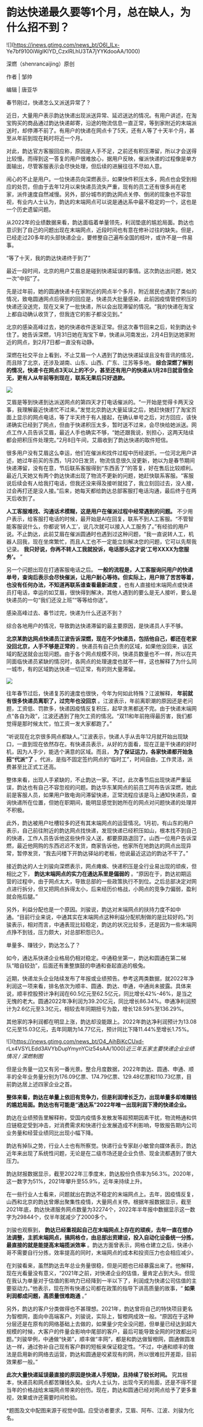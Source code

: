 # 韵达快递最久要等1个月，总在缺人，为什么招不到？

![](https://inews.gtimg.com/news_bt/O6I_ILx-
Ye7bf9100iWgIKIYD_CzxlRLhU3TA7jYYKdooAA/1000)

深燃（shenrancaijing）原创

作者 | 邹帅

编辑 | 唐亚华

春节刚过，快递怎么又派送异常了？

近日，大量用户表示韵达快递出现派送异常、延迟送达的情况。有用户讲述，在淘宝购买的商品通过韵达快递邮寄，沿途的物流信息一直正常，等到家附近的末端派送时，却停滞不前了。有用户的快递在网点卡了5天，还有人等了十天半个月，甚至从年前到现在耗时将近一个月。

对此，韵达官方客服回应称，原因是人手不足，之前还有积压滞留，所以才会送得比较慢。而得到这一答复的用户很难放心，据用户反映，催派快递的过程像是单方面输出，尽管客服表示会尽快处理，但后续的进展往往不尽如人意。

闹心的不止是用户。一位快递员向深燃表示，如果快件积压太多，网点也会受到相应的处罚，但由于去年12月以来快递员流失严重，现有的员工还有很多尚在老家，派件速度自然减慢。另外，部分城市的韵达网点关停、倒闭的现象也不容忽视，有业内人士认为，韵达的末端网点可以说是通达系中最不稳定的一个，这也是一个历史遗留问题。

从2022年的业绩数据来看，韵达面临着单量领先，利润垫底的尴尬局面。韵达也意识到了自己的问题出现在末端网点，近段时间也有意在修补过往的缺失。但是，已经走过20多年的头部快递企业，要修整自己遍布全国的枝叶，或许不是一件易事。

“等了十天，我的韵达快递终于到了”

最近一段时间，北京的用户艾眉总是碰到快递延误的事情。这次韵达出问题，她又一次“中招”了。

先是过年前，她的圆通快递卡在家附近的网点半个多月，附近居民也遇到了类似的情况，致电圆通网点后得到的回应是，快递员大批量感染，此前因疫情管控积压的快递还没送完，现在又来了一批快递，所以会出现滞留的情况。“我的快递在淘宝上都自动确认收货了，但我连它的影子都没见到。”

北京的感染高峰过去，她的快递收件逐渐正常。但这次春节回来之后，轮到韵达卡住了。她告诉深燃，1月31日她在淘宝下单，快递从河南发出，2月4日到达她家附近的网点，到2月7日都一直没有动静。

深燃在社交平台上看到，不止艾眉一个人遇到了韵达快递延误且没有音讯的情况，而且除了北京，还涉及湖南、山东、山西、广东、江苏等多地。
**综合深燃了解到的情况，快递卡在网点3天以上的不少，甚至还有用户的快递从1月28日就音信全无，更有人从年前等到现在，联系无果后只好退款。**

![](https://inews.gtimg.com/news_bt/OtPw8gTssV4dLhgjmKUyUcTO9H9BF9EDWC2k0UD6JDtVAAA/1000)

艾眉是等到快递到达派送网点的第四天才打电话催派的。“一开始是觉得卡两天没事，我理解最近快递忙不过来。”发觉北京韵达大量延误之后，她赶快拨打了淘宝页面上显示的网点电话，等了半天终于有人接起，在确认单号之后，对方回应，该快递确实已经到了网点，但由于快递积压太多，暂时送不过来，会尽快给她派送。网点工作人员告诉艾眉，最近人手也确实不够，“她还跟我说，别担心，这两天陆续都会把积压件处理完。”2月8日午间，艾眉收到了韵达快递的取件短信。

很多用户没有艾眉这么幸运，他们在催派和找件过程中历经波折。一位河北用户讲述，她过年前买的东西，1月20日发货，物流信息很久没更新，她以为是春节期间快递滞留，没有在意，节后联系客服得到“东西丢了”的答复，好在售后比较顺利。最近几天她又有两个韵达快递出现了物流不更新的问题，她赶快联系客服。“客服说后续会有人给我打电话，但我还没来得及接听就挂了，我立刻回过去，没人接，过会再打还是没人接。”后来，她每天都给韵达总部客服打电话沟通，最后终于在两天后收到了。

**人工客服难找、沟通话术模糊，这是用户在催派过程中经常遇到的问题。**
不少用户表示，给客服打电话的时候，最开始是AI在回复，联系不到人工客服。“不管智能客服说什么，你都说‘转人工’，说几次就可以接入人工服务了。”有经验的用户说。不止韵达，此前艾眉在催派圆通时也遇到过这种问题，“我一直说转人工，机器人回我，现在坐席繁忙，而且人工也不一定能立刻解决您的问题，它可以先帮我记录。
**我只好说，你再不转人工我就投诉，电话那头这才说‘工号XXXX为您服务’。** ”

另一个问题出现在打通客服电话之后。
**一般的流程是，人工客服询问用户的快递单号，查询后表示会尽快催派，让用户耐心等待。但实际上，用户除了苦苦等着，也没有任何办法，不知道再联系谁查看最新进度**
。也有人直接给末端网点或快递员打电话，幸运的如艾眉，很快得到解决，其他人遇到的要么是无人接听，要么是快递员的一句“我们还没上班”“等等给你送”。

感染高峰过去、春节过完，快递为什么还送不到？

综合各地用户的情况，导致韵达快递滞留的最主要原因，是快递员人手不够。

**北京某韵达网点快递员江波告诉深燃，现在不少快递员，包括他自己，都还在老家没回北京，人手不够是正常的**
。快递员有自己负责的区域，如果他没回来，该区域的配送就会出现问题。由于各个网点规模不同，快递员数量也不一样，所以在共同面临快递员紧缺的情况时，各网点的处理速度也就不一样，这也解释了为什么同一城市，有的区域韵达快递一切正常，有的则大量滞留。

![](https://inews.gtimg.com/news_bt/OT8tSP7O9O4vbofkYIWGleJ0kDRvPShOYTjqxidWjpb8QAA/1000)

往年春节过后，快递复苏的速度也很快，今年为何如此特殊？江波解释， **年前就有很多快递员离职了，过完年也没回京**
。江波表示，年前离职潮的原因还是老问题，工资低、罚款多，快递因疫情反复积压，起早贪黑都送不完。由于快递末端网点“各自为政”，江波还遇到了拖欠工资的情况。“双11和年前拖得最厉害，我们都觉得是那时候太忙，怕工资一发大家都跑了。”

“听说现在北京很多网点都缺人。”江波表示，快递人手从去年12月就开始出现缺口，一直到现在依然存在。有快递员表示，从好的方面看，现在正是干快递的好时机，因为人手少，能选个满意的区域。而且，
**为了保证运力，各家快递都开始急招“代派”了** 。代派，是指不固定签约网点的“临时工”，时间自由，工作灵活，派费甚至比正式工还高。

整体来看，出现人手紧缺的，不止韵达一家。不过，此次春节后出现快递严重延误，韵达也有自己不容忽视的问题。韵达华东某网点的前员工阿布告诉深燃，她此前是客服人员，如果用户致电询问滞留快递，正常流程应该是马上通知快递员，查询快递所在位置，但她在职期间，能明显感觉到她所在的网点对问题快递的处理并不积极。

此外，韵达被用户吐槽较多的还有其末端网点的运营情况。1月初，有山东的用户表示，自己前往附近的韵达网点找快递，发现快递已经积压如山，根本找不到自己的快递，工作人员告诉他这些快件没人送，都要原路退回了。山西一位用户告诉深燃，最近他网购的东西迟迟不发货，商家告诉他，他家所在地韵达的网点出现异常，暂停发货，“我去问楼下开韵达驿站的老板，他说最近这边的韵达不干了。”

接近韵达的人士刘骏向深燃表示，网点瘫痪、快递积压是全行业易出现的顽疾，但相比之下， **韵达末端网点的实力在通达系里是偏弱的**
。“原因在于，韵达初期运营的过程中，由于网点太大，导致总部的一些政策执行不到位。之后总部决定对网点进行拆分，但又把网点拆得太小，后来经历价格战，小网点的竞争力偏弱，盈利就会拖后腿。”

另外，利益分配也是一个原因。刘骏说，韵达对末端网点的扶持力度不如中通。“目前行业来说，中通其实在末端网点这种利益分配机制做的是比较好的。”刘骏表示，相对而言，中通表现比较稳定，韵达的状况比较多，还是因为一些末端网点挣不到钱，压力颇大，对总部积怨已久。

单量多、赚钱少，韵达怎么了？

如今，通达系快递企业格局仍相对稳定。中通稳坐第一，韵达和圆通在第二梯队“暗自较劲”，后面还有重整旗鼓的申通和奋起直追的极兔。

近期，快递龙头企业陆续发布了年报或业绩预告。参考这两类数据，就2022年净利润这一项来看，排名依次为顺丰、圆通、韵达、申通，中通尚未披露。具体来说，顺丰控股预计净利润在60.5亿元至62.5亿元，同比增长42%-46%，是当之无愧的老大。圆通2022年净利润为39.20亿元，同比增长86.34%。申通净利润预计为2.6亿元至3.3亿元，相较去年同期扭亏为盈，增长128.59%至136.29%。

其他家的净利润都在明显上涨，韵达却没能跟上。2022年韵达净利润预计为13.08亿元至15.03亿元，去年同期为14.77亿元，预计同比下降11.44%至增长1.75%。

![](https://inews.gtimg.com/news_bt/O4_AihBiKcCUxd-
rLx4VSYLEdd3AVYbDupYmynYCiz54sAA/1000)_近三年五家主要快递企业业绩情况 / 深燃制图_

但是业务量一边又有另一番光景。整合月度数据，2022年韵达、圆通、申通、顺丰的全年业务量分别为176.09亿票、174.79亿票、129.48亿票和110.73亿票，目前韵达居上述四家企业之首。

**整体来看，韵达在单量上依旧有竞争力，但是利润增长乏力，出现单量多却难赚钱的尴尬局面。韵达也有可能是“通达系”2022年唯一出现利润下滑的快递企业。**

韵达在业绩预告里解释称，受国内疫情多发散发等超预期因素干扰，物流畅通和供应链稳定受到冲击，对消费需求和快递行业发展造成不利影响，导致报告期内公司业务量和经营业绩同比出现小幅下降。

韵达有掉队之势，行业人士也有所察觉。快递行业专家赵小敏曾向媒体表示，韵达近年来出现了系统性问题，无论是在二级市场还是企业负债、现金流都遇到了很大压力。

韵达财报数据显示，截至2022年三季度末，韵达股份负债率为56.3%。2020年，这一数字为51%，2021年攀升至55.9%，近年来持续上升。

在一些行业人士看来，问题就出在韵达不稳定的末端网点上。去年，因疫情反复，山西和北京的韵达曾爆出聚集性疫情，大量网点关停。根据年报数据显示，截至2021年底，韵达快递服务网点数量为32274个，2022年半年报中数据显示这一数字为29844个，仅半年就减少了2000多个。

刘骏也观察到，
**韵达已经重视起自己在末端网点上存在的顽疾，去年一直在想办法调整，主抓末端网点，搞网格仓，由总部出资建设，投入自动化设备统一分拣，最直接的就是能提高末端揽派效率**
。韵达方面曾表示，网格仓建立之后，快递小哥不需要自行分拣，效率提高的同时，末端网点的成本和投资压力也会相应减少。

在刘骏看来，虽然韵达去年总业务量很稳，但是问题也已经暴露出来了。他解释，现在光看量没有意义，“2021年之前，对快递企业的估值，量肯定占到大头。但现在我认为单量对于估值的影响力已经降到一半以下了，利润成为快递公司估值的主要驱动力。”他表示，现在所有快递公司都在政策的指导下讲高质量的故事，“
**如果利润都成问题，高质量很难跑通** 。”

另外，韵达的客户分类做得也不甚理想。2021年，韵达曾将自己的特快项目更名为智橙网，面向中高端客户。刘骏说，实际上，智橙网成效一般。“原因在于这种分层还是在原有的网络基础上去做的，如果量少完全没问题，但单量已经达到超大规模的时候，大客户的件量会影响中尾部的客户，最后可能导致全网的时效都出问题。”刘骏举例，中通做“快弟”，顺丰做“丰网”，都是和韵达做智橙网，圆通做圆准达一样，通过弥补自己现有客户群的短板来保证稳定性。“不过，中通和顺丰的做法是启用新的网络去运营，韵达和圆通是咬紧现有的网，所以很难拉开差距，目前效果都一般。”

**此次大量快递延误最直接的原因是快递人手短缺，且持续了较长时间。**
究其根本，快递员和网点都苦赚钱久矣。业内人士认为，出现今天的局面，还是不得不提当年的价格战给末端网点带来的创伤。现在，韵达和圆通已经对网点给予了更多重视，效果或许还需要时间检验。

*题图及文中配图来源于视觉中国。应受访者要求，艾眉、阿布、江波、刘骏为化名。

